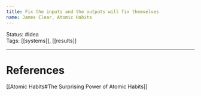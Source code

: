 ```yaml
---
title: Fix the inputs and the outputs will fix themselves
name: James Clear, Atomic Habits
---
```


Status: #idea  
Tags: [[systems]], [[results]]

---
# References
[[Atomic Habits#The Surprising Power of Atomic Habits]]